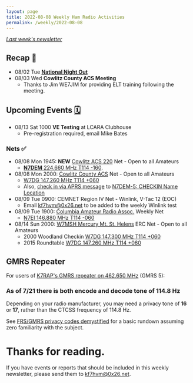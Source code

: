 ```yaml
---
layout: page
title: 2022-08-08 Weekly Ham Radio Activities
permalink: /weekly/2022-08-08
---
```


_[Last week's newsletter](/weekly/2022-08-01)_

## Recap 🔁

* 08/02 Tue [**National Night Out**](https://natw.org/)
* 08/03 Wed **Cowlitz County ACS Meeting**
  * Thanks to Jim WE7JIM for providing ELT training following the meeting.

## Upcoming Events [🗓](/calendar)

* 08/13 Sat 1000 **VE Testing** at LCARA Clubhouse
  * Pre-registration required, email Mike Bates

### Nets ✅

- 08/08 Mon 1945: **NEW** [Cowlitz ACS 220](http://cowlitzradio.org/) Net - Open to all Amateurs
  - [**N7DEM** 224.660 MHz T114 -160](https://www.repeaterbook.com/repeaters/details.php?state_id=41&ID=10611).
- 08/08 Mon 2000: [Cowlitz County ACS](http://cowlitzradio.org/) Net - Open to all Amateurs
  - [W7DG 147.260 MHz T114 +060](https://www.repeaterbook.com/repeaters/details.php?ID=408&state_id=53)
  - Also, [check in via APRS message](/info/aprsnet/) to [N7DEM-5: CHECKIN Name Location](https://aprs.fi/?c=message&call=N7DEM-5)
- 08/09 Tue 0900: CEMNET Region IV Net - Winlink, V-Tac 12 (EOC)
  - Email [kf7hvm@0x26.net](mailto:kf7hvm@0x26.net) to be added to the weekly
    Winlink test
- 08/09 Tue 1900: [Columbia Amateur Radio Assoc.](http://www.n7ei.org/) Weekly Net
  - [N7EI 146.880 MHz T114 -060](https://www.repeaterbook.com/repeaters/details.php?ID=142&state_id=41)
- 08/14 Sun 2000: [W7MSH Mercury Mt. St. Helens](https://www.w7msh.org) ERC Net - Open to all Amateurs
  - 2000 Woodland Checkin [W7DG 147.300 MHz T114 +060](https://www.repeaterbook.com/repeaters/details.php?state_id=53&ID=412)
  - 2015 Roundtable [W7DG 147.260 MHz T114 +060](https://www.repeaterbook.com/repeaters/details.php?ID=408&state_id=53)

## GMRS Repeater

For users of [K7RAP's GMRS repeater on 462.650 MHz](https://www.repeaterbook.com/gmrs/details.php?state_id=53&ID=367) (GMRS 5):

### As of 7/21 there is both encode and decode tone of 114.8 Hz

Depending on your radio manufacturer, you may need a privacy tone of **16** or **17**, rather
than the CTCSS frequency of 114.8 Hz.

See [FRS/GMRS privacy codes demystified](https://www.k0tfu.org/reference/frs-gmrs-privacy-codes-demystified.html)
for a basic rundown assuming zero familiarity with the subject.

# Thanks for reading. 

If you have events or reports that should be included in this weekly
newsletter, please send them to [kf7hvm@0x26.net](mailto:kf7hvm@0x26.net).
